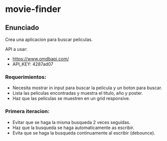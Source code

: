 # movie-finder

## Enunciado

Crea una aplicacion para buscar peliculas.

API a usar:

-   https://www.omdbapi.com/
-   API_KEY: 4287ad07

### Requerimientos:

-   Necesita mostrar in input para buscar la pelicula y un boton para buscar.
-   Lista las peliculas encontradas y muestra el titulo, año y poster.
-   Haz que las peliculas se muestren en un grid responsive.

### Primera iteracion:

-   Evitar que se haga la misma busqueda 2 veces seguidas.
-   Haz que la busqueda se haga automaticamente as escribir.
-   Evita que se haga la busqueda continuamente al escribir (debounce).
